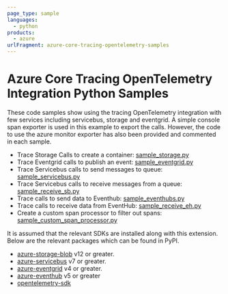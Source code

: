 ```yaml
---
page_type: sample
languages:
  - python
products:
  - azure
urlFragment: azure-core-tracing-opentelemetry-samples
---
```


# Azure Core Tracing OpenTelemetry Integration Python Samples

These code samples show using the tracing OpenTelemetry integration with few services including servicebus, storage and eventgrid. A simple console span exporter is used in this example to export the calls. However, the code to use the azure monitor exporter has also been provided and commented in each sample.

* Trace Storage Calls to create a container: [sample_storage.py][python-sample-storage]
* Trace Eventgrid calls to publish an event: [sample_eventgrid.py][python-sample-eventgrid]
* Trace Servicebus calls to send messages to queue: [sample_servicebus.py][python-sample-servicebus]
* Trace Servicebus calls to receive messages from a queue: [sample_receive_sb.py][python-sample-servicebus-receive]
* Trace calls to send data to Eventhub: [sample_eventhubs.py][python-sample-eventhub-send]
* Trace calls to receive data from EventHub: [sample_receive_eh.py][python-sample-eventhub-receive]
* Create a custom span processor to filter out spans: [sample_custom_span_processor.py][python-sample-custom-span-processor]

It is assumed that the relevant SDKs are installed along with this extension. Below are the relevant packages which can be found in PyPI.

- [azure-storage-blob](https://pypi.org/project/azure-storage-blob/) v12 or greater.
- [azure-servicebus](https://pypi.org/project/azure-servicebus) v7 or greater.
- [azure-eventgrid](https://pypi.org/project/azure-eventgrid) v4 or greater.
- [azure-eventhub](https://pypi.org/project/azure-eventhub/) v5 or greater
- [opentelemetry-sdk](https://pypi.org/project/opentelemetry-sdk/)

[python-sample-storage]: https://github.com/Azure/azure-sdk-for-python/blob/main/sdk/core/azure-core-tracing-opentelemetry/samples/sample_storage.py
[python-sample-eventgrid]: https://github.com/Azure/azure-sdk-for-python/blob/main/sdk/core/azure-core-tracing-opentelemetry/samples/sample_eventgrid.py
[python-sample-servicebus]: https://github.com/Azure/azure-sdk-for-python/blob/main/sdk/core/azure-core-tracing-opentelemetry/samples/sample_servicebus.py
[python-sample-servicebus-receive]: https://github.com/Azure/azure-sdk-for-python/blob/main/sdk/core/azure-core-tracing-opentelemetry/samples/sample_receive_sb.py
[python-sample-eventhub-send]: https://github.com/Azure/azure-sdk-for-python/blob/main/sdk/core/azure-core-tracing-opentelemetry/samples/sample_eventhubs.py
[python-sample-eventhub-receive]: https://github.com/Azure/azure-sdk-for-python/blob/main/sdk/core/azure-core-tracing-opentelemetry/samples/sample_receive_eh.py
[python-sample-custom-span-processor]: https://github.com/Azure/azure-sdk-for-python/blob/main/sdk/core/azure-core-tracing-opentelemetry/samples/sample_custom_span_processor.py
